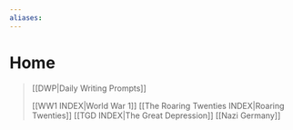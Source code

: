 ```yaml
---
aliases: 
---
```

# Home
>[[DWP|Daily Writing Prompts]]
>
> [[WW1 INDEX|World War 1]]
> [[The Roaring Twenties INDEX|Roaring Twenties]]
> [[TGD INDEX|The Great Depression]]
> [[Nazi Germany]]